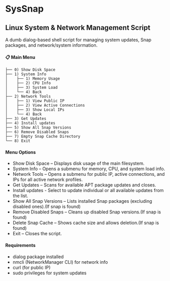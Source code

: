 # SysSnap
## Linux System & Network Management Script

A dumb dialog-based shell script for managing system updates, Snap packages, and network/system information.


#### 📋 Main Menu
```
├── 0) Show Disk Space
├── 1) System Info
│    ├── 1) Memory Usage
│    ├── 2) CPU Info
│    ├── 3) System Load
│    └── 4) Back
├── 2) Network Tools
│    ├── 1) View Public IP
│    ├── 2) View Active Connections
│    ├── 3) Show Local IPs
│    └── 4) Back
├── 3) Get Updates
├── 4) Install updates
├── 5) Show All Snap Versions
├── 6) Remove Disabled Snaps
├── 7) Empty Snap Cache Directory
└── 8) Exit
```

#### Menu Options

* Show Disk Space – Displays disk usage of the main filesystem.
* System Info – Opens a submenu for memory, CPU, and system load info.
* Network Tools – Opens a submenu for public IP, active connections, and IPs for all active network profiles.
* Get Updates – Scans for available APT package updates and closes.
* Install updates - Select to update individual or all available updates from the list.
* Show All Snap Versions – Lists installed Snap packages (excluding disabled ones).(If snap is found)
* Remove Disabled Snaps – Cleans up disabled Snap versions.(If snap is found)
* Delete Snap Cache – Shows cache size and allows deletion.(If snap is found)
* Exit – Closes the script.

#### Requirements

* dialog package installed
* nmcli (NetworkManager CLI) for network info
* curl (for public IP)
* sudo privileges for system updates